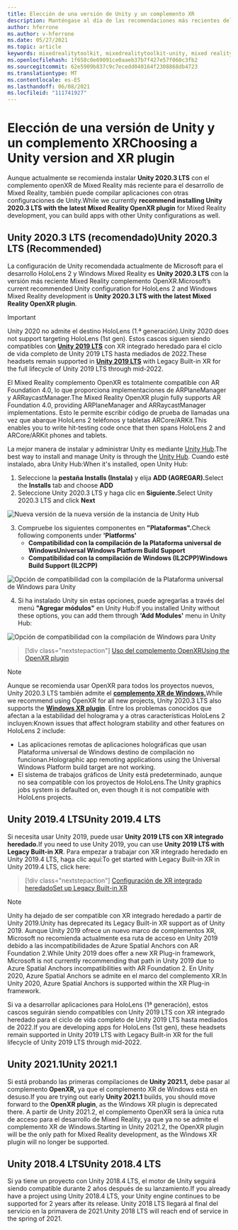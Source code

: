 ```yaml
---
title: Elección de una versión de Unity y un complemento XR
description: Manténgase al día de las recomendaciones más recientes del complemento Unity y XR para el desarrollo de aplicaciones holoLens.
author: hferrone
ms.author: v-hferrone
ms.date: 05/27/2021
ms.topic: article
keywords: mixedrealitytoolkit, mixedrealitytoolkit-unity, mixed reality headset, windows mixed reality headset, virtual reality headset, unity
ms.openlocfilehash: 1f658c0e69091ce0aaeb37b7f427e57f060c3fb2
ms.sourcegitcommit: 62e5909b837c9c7ecedd040164f2308868db4723
ms.translationtype: MT
ms.contentlocale: es-ES
ms.lasthandoff: 06/08/2021
ms.locfileid: "111741927"
---
```

# <a name="choosing-a-unity-version-and-xr-plugin"></a><span data-ttu-id="d71d9-104">Elección de una versión de Unity y un complemento XR</span><span class="sxs-lookup"><span data-stu-id="d71d9-104">Choosing a Unity version and XR plugin</span></span>

<span data-ttu-id="d71d9-105">Aunque actualmente se recomienda instalar **Unity 2020.3 LTS** con el complemento openXR de Mixed Reality más reciente para el desarrollo de Mixed Reality, también puede compilar aplicaciones con otras configuraciones de Unity.</span><span class="sxs-lookup"><span data-stu-id="d71d9-105">While we currently **recommend installing Unity 2020.3 LTS with the latest Mixed Reality OpenXR plugin** for Mixed Reality development, you can build apps with other Unity configurations as well.</span></span>

## <a name="unity-20203-lts-recommended"></a><span data-ttu-id="d71d9-106">Unity 2020.3 LTS (recomendado)</span><span class="sxs-lookup"><span data-stu-id="d71d9-106">Unity 2020.3 LTS (Recommended)</span></span>

<span data-ttu-id="d71d9-107">La configuración de Unity recomendada actualmente de Microsoft para el desarrollo HoloLens 2 y Windows Mixed Reality es **Unity 2020.3 LTS** con la versión más reciente Mixed Reality complemento OpenXR.</span><span class="sxs-lookup"><span data-stu-id="d71d9-107">Microsoft’s current recommended Unity configuration for HoloLens 2 and Windows Mixed Reality development is **Unity 2020.3 LTS with the latest Mixed Reality OpenXR plugin**.</span></span>

> [!IMPORTANT]
> <span data-ttu-id="d71d9-108">Unity 2020 no admite el destino HoloLens (1.ª generación).</span><span class="sxs-lookup"><span data-stu-id="d71d9-108">Unity 2020 does not support targeting HoloLens (1st gen).</span></span> <span data-ttu-id="d71d9-109">Estos cascos siguen siendo compatibles con **[Unity 2019 LTS](#unity-20194-lts)** con XR integrado heredado para el ciclo de vida completo de Unity 2019 LTS hasta mediados de 2022.</span><span class="sxs-lookup"><span data-stu-id="d71d9-109">These headsets remain supported in **[Unity 2019 LTS](#unity-20194-lts)** with Legacy Built-in XR for the full lifecycle of Unity 2019 LTS through mid-2022.</span></span>

<span data-ttu-id="d71d9-110">El Mixed Reality complemento OpenXR es totalmente compatible con AR Foundation 4.0, lo que proporciona implementaciones de ARPlaneManager y ARRaycastManager.</span><span class="sxs-lookup"><span data-stu-id="d71d9-110">The Mixed Reality OpenXR plugin fully supports AR Foundation 4.0, providing ARPlaneManager and ARRaycastManager implementations.</span></span> <span data-ttu-id="d71d9-111">Esto le permite escribir código de prueba de llamadas una vez que abarque HoloLens 2 teléfonos y tabletas ARCore/ARKit.</span><span class="sxs-lookup"><span data-stu-id="d71d9-111">This enables you to write hit-testing code once that then spans HoloLens 2 and ARCore/ARKit phones and tablets.</span></span>

<span data-ttu-id="d71d9-112">La mejor manera de instalar y administrar Unity es mediante <a href="https://unity3d.com/get-unity/download" target="_blank">Unity Hub</a>.</span><span class="sxs-lookup"><span data-stu-id="d71d9-112">The best way to install and manage Unity is through the <a href="https://unity3d.com/get-unity/download" target="_blank">Unity Hub</a>.</span></span> <span data-ttu-id="d71d9-113">Cuando esté instalado, abra Unity Hub:</span><span class="sxs-lookup"><span data-stu-id="d71d9-113">When it's installed, open Unity Hub:</span></span>

1. <span data-ttu-id="d71d9-114">Seleccione la **pestaña Installs (Instala)** y elija **ADD (AGREGAR).**</span><span class="sxs-lookup"><span data-stu-id="d71d9-114">Select the **Installs** tab and choose **ADD**</span></span>
2. <span data-ttu-id="d71d9-115">Seleccione Unity 2020.3 LTS y haga clic en **Siguiente.**</span><span class="sxs-lookup"><span data-stu-id="d71d9-115">Select Unity 2020.3 LTS and click **Next**</span></span>

![Nueva versión de la nueva versión de la instancia de Unity Hub](images/unity-hub-img-01.png)

3. <span data-ttu-id="d71d9-117">Compruebe los siguientes componentes en **"Plataformas".**</span><span class="sxs-lookup"><span data-stu-id="d71d9-117">Check following components under **'Platforms'**</span></span>
    * <span data-ttu-id="d71d9-118">**Compatibilidad con la compilación de la Plataforma universal de Windows**</span><span class="sxs-lookup"><span data-stu-id="d71d9-118">**Universal Windows Platform Build Support**</span></span>
    * <span data-ttu-id="d71d9-119">**Compatibilidad con la compilación de Windows (IL2CPP)**</span><span class="sxs-lookup"><span data-stu-id="d71d9-119">**Windows Build Support (IL2CPP)**</span></span>

![Opción de compatibilidad con la compilación de la Plataforma universal de Windows para Unity](../images/Unity_Install_Option_UWP.png)

4. <span data-ttu-id="d71d9-121">Si ha instalado Unity sin estas opciones, puede agregarlas a través del menú **"Agregar módulos"** en Unity Hub:</span><span class="sxs-lookup"><span data-stu-id="d71d9-121">If you installed Unity without these options, you can add them through **'Add Modules'** menu in Unity Hub:</span></span>

![Opción de compatibilidad con la compilación de Windows para Unity](../images/Unity_Install_Option_UWP2.png)

> [!div class="nextstepaction"]
> [<span data-ttu-id="d71d9-123">Uso del complemento OpenXR</span><span class="sxs-lookup"><span data-stu-id="d71d9-123">Using the OpenXR plugin</span></span>](/windows/mixed-reality/develop/unity/xr-project-setup?tabs=openxr)

> [!NOTE]
> <span data-ttu-id="d71d9-124">Aunque se recomienda usar OpenXR para todos los proyectos nuevos, Unity 2020.3 LTS también admite el **[complemento XR de Windows.](/windows/mixed-reality/develop/unity/xr-project-setup?tabs=windowsxr)**</span><span class="sxs-lookup"><span data-stu-id="d71d9-124">While we recommend using OpenXR for all new projects, Unity 2020.3 LTS also supports the **[Windows XR plugin](/windows/mixed-reality/develop/unity/xr-project-setup?tabs=windowsxr)**.</span></span> <span data-ttu-id="d71d9-125">Entre los problemas conocidos que afectan a la estabilidad del holograma y a otras características HoloLens 2 incluyen:</span><span class="sxs-lookup"><span data-stu-id="d71d9-125">Known issues that affect hologram stability and other features on HoloLens 2 include:</span></span>
>
> * <span data-ttu-id="d71d9-126">Las aplicaciones remotas de aplicaciones holográficas que usan Plataforma universal de Windows destino de compilación no funcionan.</span><span class="sxs-lookup"><span data-stu-id="d71d9-126">Holographic app remoting applications using the Universal Windows Platform build target are not working.</span></span>
> * <span data-ttu-id="d71d9-127">El sistema de trabajos gráficos de Unity está predeterminado, aunque no sea compatible con los proyectos de HoloLens.</span><span class="sxs-lookup"><span data-stu-id="d71d9-127">The Unity graphics jobs system is defaulted on, even though it is not compatible with HoloLens projects.</span></span>

## <a name="unity-20194-lts"></a><span data-ttu-id="d71d9-128">Unity 2019.4 LTS</span><span class="sxs-lookup"><span data-stu-id="d71d9-128">Unity 2019.4 LTS</span></span>

<span data-ttu-id="d71d9-129">Si necesita usar Unity 2019, puede usar **Unity 2019 LTS con XR integrado heredado.**</span><span class="sxs-lookup"><span data-stu-id="d71d9-129">If you need to use Unity 2019, you can use **Unity 2019 LTS with Legacy Built-in XR**.</span></span> <span data-ttu-id="d71d9-130">Para empezar a trabajar con XR integrado heredado en Unity 2019.4 LTS, haga clic aquí:</span><span class="sxs-lookup"><span data-stu-id="d71d9-130">To get started with Legacy Built-in XR in Unity 2019.4 LTS, click here:</span></span>

> [!div class="nextstepaction"]
> [<span data-ttu-id="d71d9-131">Configuración de XR integrado heredado</span><span class="sxs-lookup"><span data-stu-id="d71d9-131">Set up Legacy Built-in XR</span></span>](/windows/mixed-reality/develop/unity/xr-project-setup?tabs=legacy)

> [!NOTE]
> <span data-ttu-id="d71d9-132">Unity ha dejado de ser compatible con XR integrado heredado a partir de Unity 2019.</span><span class="sxs-lookup"><span data-stu-id="d71d9-132">Unity has deprecated its Legacy Built-in XR support as of Unity 2019.</span></span>  <span data-ttu-id="d71d9-133">Aunque Unity 2019 ofrece un nuevo marco de complementos XR, Microsoft no recomienda actualmente esa ruta de acceso en Unity 2019 debido a las incompatibilidades de Azure Spatial Anchors con AR Foundation 2.</span><span class="sxs-lookup"><span data-stu-id="d71d9-133">While Unity 2019 does offer a new XR Plug-in framework, Microsoft is not currently recommending that path in Unity 2019 due to Azure Spatial Anchors incompatibilities with AR Foundation 2.</span></span>  <span data-ttu-id="d71d9-134">En Unity 2020, Azure Spatial Anchors se admite en el marco del complemento XR.</span><span class="sxs-lookup"><span data-stu-id="d71d9-134">In Unity 2020, Azure Spatial Anchors is supported within the XR Plug-in framework.</span></span>

<span data-ttu-id="d71d9-135">Si va a desarrollar aplicaciones para HoloLens (1ª generación), estos cascos seguirán siendo compatibles con Unity 2019 LTS con XR integrado heredado para el ciclo de vida completo de Unity 2019 LTS hasta mediados de 2022.</span><span class="sxs-lookup"><span data-stu-id="d71d9-135">If you are developing apps for HoloLens (1st gen), these headsets remain supported in Unity 2019 LTS with Legacy Built-in XR for the full lifecycle of Unity 2019 LTS through mid-2022.</span></span>

## <a name="unity-20211"></a><span data-ttu-id="d71d9-136">Unity 2021.1</span><span class="sxs-lookup"><span data-stu-id="d71d9-136">Unity 2021.1</span></span>

<span data-ttu-id="d71d9-137">Si está probando las primeras compilaciones de **Unity 2021.1,** debe pasar al complemento **OpenXR,** ya que el complemento XR de Windows está en desuso.</span><span class="sxs-lookup"><span data-stu-id="d71d9-137">If you are trying out early **Unity 2021.1** builds, you should move forward to the **OpenXR plugin**, as the Windows XR plugin is deprecated there.</span></span>  <span data-ttu-id="d71d9-138">A partir de Unity 2021.2, el complemento OpenXR será la única ruta de acceso para el desarrollo de Mixed Reality, ya que ya no se admite el complemento XR de Windows.</span><span class="sxs-lookup"><span data-stu-id="d71d9-138">Starting in Unity 2021.2, the OpenXR plugin will be the only path for Mixed Reality development, as the Windows XR plugin will no longer be supported.</span></span>

## <a name="unity-20184-lts"></a><span data-ttu-id="d71d9-139">Unity 2018.4 LTS</span><span class="sxs-lookup"><span data-stu-id="d71d9-139">Unity 2018.4 LTS</span></span>

<span data-ttu-id="d71d9-140">Si ya tiene un proyecto con Unity 2018.4 LTS, el motor de Unity seguirá siendo compatible durante 2 años después de su lanzamiento.</span><span class="sxs-lookup"><span data-stu-id="d71d9-140">If you already have a project using Unity 2018.4 LTS, your Unity engine continues to be supported for 2 years after its release.</span></span>  <span data-ttu-id="d71d9-141">Unity 2018 LTS llegará al final del servicio en la primavera de 2021.</span><span class="sxs-lookup"><span data-stu-id="d71d9-141">Unity 2018 LTS will reach end of service in the spring of 2021.</span></span>
